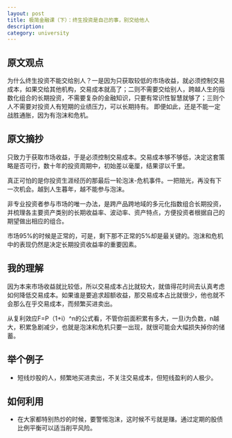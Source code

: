 ```yaml
---
layout: post
title: 极简金融课（下）：终生投资是自己的事，别交给他人
description: 
category: university
---
```


## 原文观点
为什么终生投资不能交给别人？一是因为只获取较低的市场收益，就必须控制交易成本，如果交给其他机构，交易成本就高了；二则不需要交给别人，跨越人生的指数化组合的长期投资，不需要复杂的金融知识，只要有常识性智慧就够了；三则个人不需要对投资人有短期的业绩压力，可以长期持有。
即便如此，还是不能一定战胜通胀，因为有泡沫和危机。

## 原文摘抄
只致力于获取市场收益，于是必须控制交易成本。交易成本够不够低，决定这套策略是否可行，数十年的投资周期中，初始差以毫厘，结果谬以千里。

真正可怕的是你投资生涯经历的那最后一轮泡沫-危机事件。一把赔光，再没有下一次机会。越到人生暮年，越不能参与泡沫。

非专业投资者参与市场的唯一办法，是跨产品跨地域的多元化指数组合长期投资，并梳理各主要资产类别的长期收益率、波动率、资产特点，方便投资者根据自己的期望做出相应的组合。

市场95%的时候是正常的，可是，剩下那不正常的5%却是最关键的。泡沫和危机中的表现仍然是决定长期投资收益率的重要因素。

## 我的理解
因为本来市场收益就比较低，所以交易成本占比就较大，就值得花时间去认真考虑如何降低交易成本。如果谁是要追求超额收益，那交易成本占比就很少，他也就不会那么在乎交易成本，而频繁买进卖出。

从复利效应F=P（1+i）^n的公式看，不管你前面积累有多大，一旦i为负数，n越大，积累急剧减少，也就是泡沫和危机只要一出现，就很可能会大幅损失掉你的储蓄。

## 举个例子
- 短线炒股的人，频繁地买进卖出，不关注交易成本，但短线盈利的人极少。

## 如何利用
- 在大家都特别热炒的时候，要警惕泡沫，这时候不亏就是赚。通过定期的股债比例平衡可以适当削平风险。

